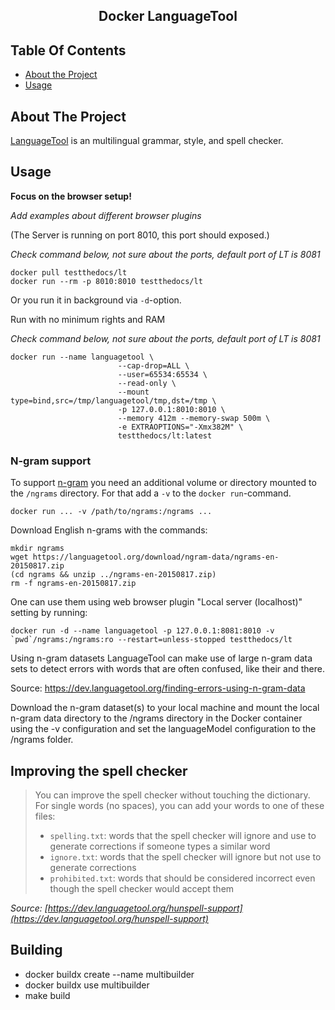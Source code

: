 <h2 align="center">Docker LanguageTool</h2>

<!-- TABLE OF CONTENTS -->
## Table Of Contents

- [About the Project](#about-the-project)
- [Usage](#usage)

## About The Project

[LanguageTool](https://languagetool.org/) is an multilingual grammar, style, and spell checker.

## Usage

**Focus on the browser setup!**

*Add examples about different browser plugins*

(The Server is running on port 8010, this port should exposed.)

*Check command below, not sure about the ports, default port of LT is 8081*

```shell
docker pull testthedocs/lt
docker run --rm -p 8010:8010 testthedocs/lt
```

Or you run it in background via `-d`-option.

Run with no minimum rights and RAM

*Check command below, not sure about the ports, default port of LT is 8081*

``` shell
docker run --name languagetool \
                        --cap-drop=ALL \
                        --user=65534:65534 \
                        --read-only \
                        --mount type=bind,src=/tmp/languagetool/tmp,dst=/tmp \
                        -p 127.0.0.1:8010:8010 \
                        --memory 412m --memory-swap 500m \
                        -e EXTRAOPTIONS="-Xmx382M" \
                        testthedocs/lt:latest
```

### N-gram support

To support [n-gram](https://dev.languagetool.org/finding-errors-using-n-gram-data)
you need an additional volume or directory mounted to the
`/ngrams` directory. For that add a `-v` to the `docker run`-command.

```shell
docker run ... -v /path/to/ngrams:/ngrams ...
```

Download English n-grams with the commands:

```shell
mkdir ngrams
wget https://languagetool.org/download/ngram-data/ngrams-en-20150817.zip
(cd ngrams && unzip ../ngrams-en-20150817.zip)
rm -f ngrams-en-20150817.zip
```

One can use them using web browser plugin "Local server (localhost)" setting by running:

```shell
docker run -d --name languagetool -p 127.0.0.1:8081:8010 -v `pwd`/ngrams:/ngrams:ro --restart=unless-stopped testthedocs/lt
```

Using n-gram datasets
LanguageTool can make use of large n-gram data sets to detect errors with words that are often confused, like their and there.

Source: https://dev.languagetool.org/finding-errors-using-n-gram-data

Download the n-gram dataset(s) to your local machine and mount the local n-gram data directory to the /ngrams directory in the Docker container using the -v configuration and set the languageModel configuration to the /ngrams folder.


## Improving the spell checker

> You can improve the spell checker without touching the dictionary. For single words (no spaces), you can add your words to one of these files:
> * `spelling.txt`: words that the spell checker will ignore and use to generate corrections if someone types a similar word
> * `ignore.txt`: words that the spell checker will ignore but not use to generate corrections
> * `prohibited.txt`: words that should be considered incorrect even though the spell checker would accept them

*Source: [https://dev.languagetool.org/hunspell-support](https://dev.languagetool.org/hunspell-support)*

## Building

- docker buildx create --name multibuilder
- docker buildx use multibuilder
- make build